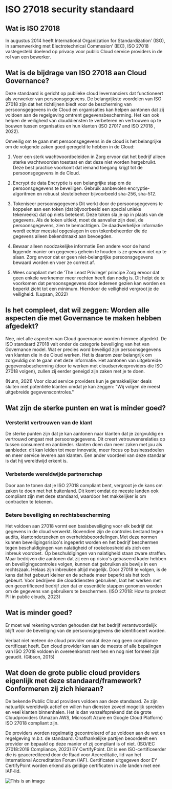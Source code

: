 # ISO 27018 security standaard

## Wat is ISO 27018
In augustus 2014 heeft International Organization for Standardization’ (ISO), in samenwerking met Electrotechnical Commssion’ (IEC), ISO 27018 vastegesteld doelend op privacy voor public Cloud service providers in de rol van een bewerker.

## Wat is de bijdrage van ISO 27018 aan Cloud Governance?
Deze standaard is gericht op publieke cloud levernanciers dat functioneert als verwerker van persoonsgegevens. De belangrijkste voordelen van ISO 27018 zijn dat het richtlijnen biedt voor de bescherming van persoonsgegevens in de Cloud en organisaties kan helpen aantonen dat zij voldoen aan de regelgeving omtrent gegevensbescherming. Het kan ook helpen de veiligheid van clouddiensten te verbeteren en vertrouwen op te bouwen tussen organisaties en hun klanten (ISO 27017 and ISO 27018 , 2022).

Omveilig om te gaan met persoonsgegevens in de cloud is het belangrijke om de volgende zaken goed geregeld te hebben in de Cloud:

1. Voer een sterk wachtwoordbeleiden in 
Zorg ervoor dat het bedrijf alleen sterke wachtwoorden toestaat en dat deze niet worden hergebruikt. Deze best practice voorkomt dat iemand toegang krijgt tot de persoonsgegevens in de Cloud.

2. Encrypt de data 
Encryptie is een belangrijke stap om de persoonsgegevens te beveiligen. Gebruik aanbevolen encryptie-algoritmen en robuust sleutelbeheer bijvoorbeeld sha-256, sha-512.

3. Tokeniseer persoonsgegevens
Dit werkt door de persoonsgegevens te koppelen aan een token (dat bijvoorbeeld een special unieke tekenreeks) dat op niets betekent. Deze token sla je op in plaats van de gegevens. Als de token uitlekt, moet de aanvaller zijn deel, de persoonsgegevens, zien te bemachtigen. De daadwerkelijke informatie wordt echter meestal opgeslagen in een tokenbeheerder die de gegevens alleen bekendmaakt aan bevoegden.

4. Bewaar alleen noodzakelijke informatie
Een andere voor de hand liggende manier om gegevens geheim te houden is ze gewoon niet op te slaan. Zorg ervoor dat er geen niet-belangrijke persoonsgegevens bewaard worden en voer ze correct af.

5.	Wees compliant met de ‘The Least Privilege’ principe
Zorg ervoor dat geen enkele werknemer meer rechten heeft dan nodig is. Dit helpt de te voorkomen dat persoonsgegevens door iedereen gezien kan worden en beperkt zicht tot een minimum. Hierrdoor de veiligheid vergroot je de veiligheid. (Lupsan, 2022)


## Is het compleet, dat wil zeggen: Worden alle aspecten die met Governance te maken hebben afgedekt?

Nee, niet alle aspecten van Cloud governance worden hiermee afgedekt. De ISO standaard 27018 valt onder de categorie beveiliging van het van Governance model. Wat er precies word beveiligd zijn persoonsgegevens van klanten die in de Cloud werken. Het is daarom zeer belangrijk om zorgvuldig om te gaan met deze informatie. Het aantonen van uitgebreide gegevensbescherming (door te werken met cloudserviceproviders die ISO 27018 volgen), zullen zij eerder geneigd zijn zaken met je te doen. 

(Nunn, 2021) Voor cloud service providers kun je gemakkelijker deals sluiten met potentiële klanten omdat je kan zeggen: "Wij volgen de meest uitgebreide gegevenscontroles."

## Wat zijn de sterke punten en wat is minder goed?

### Versterkt vertrouwen van de klant
De sterke punten zijn dat je kan aantonen naar klanten dat je zorgvuldig en vertrouwd omgaat met persoonsgegevens. Dit creert vetrouwensrelaties op tussen consument en aanbieder. klanten doen dan meer zaken met jou als aanbieder. dit kan leiden tot meer innovatie, meer focus op businessdoelen en meer service leveren aan klanten. 
Een ander voordeel van deze standaar is dat hij wereldwijd erkent is. 

### Verbeterde wereldwijde partnerschap
Door aan te tonen dat je ISO 27018 compliant bent, vergroot je de kans om zaken te doen met het buitenland. Dit komt omdat de meeste landen ook compliant zijn met deze standaard, waardoor het makkelijker is om contracten te tekenen.

### Betere beveiliging en rechtsbescherming
Het voldoen aan 27018 vormt een basisbeveiliging voor elk bedrijf dat gegevens in de cloud verwerkt. Bovendien zijn de controles bestand tegen audits, klantonderzoeken en overheidsbeoordelingen. Met deze normen kunnen beveiligingsrisico's ingeperkt worden en het bedrijf beschermen tegen beschuldigingen van nalatigheid of roekeloosheid als zich een inbreuk voordoet.  
Op beschuldigingen van nalatigheid staan zware straffen. Maar bedrijven die aantonen dat zij een op risico's gebaseerd kader hebben en beveiligingscontroles volgen, kunnen dat gebruiken als bewijs in een rechtszaak. Helaas zijn inbreuken altijd mogelijk. Door 27018 te volgen, is de kans dat het gebeurt kleiner en de schade meer beperkt als het toch gebeurt. 
Voor bedrijven die clouddiensten gebruiken, laat het werken met een gecertificeerd bedrijf zien dat er essentiële stappen genomen worden om de gegevens van gebruikers te beschermen. (ISO 27018: How to protect PII in public clouds, 2023)

## Wat is minder goed?
Er moet wel rekening worden gehouden dat het bedrijf verantwoordelijk blijft voor de beveiliging van de persoonsgegevens die identificeert worden.

Verlaat niet meteen de cloud provider omdat deze nog geen compliance certificaat heeft. Een cloud provider kan aan de meeste of alle bepalingen van ISO 27018 voldoen in overeenkomst met hen en nog niet formeel zijn geaudit. (Gibson, 2015)

## Wat doen de grote public cloud providers eigenlijk met deze standaard/framework? Conformeren zij zich hieraan? 

De bekende Public Cloud providers voldoen aan deze standaard. Ze zijn natuurlijk wereldwijk actief en willen hun diensten zoveel mogelijk spreiden en veel klanten binnenhalen. Het is dan vanzelfsprekend dat de grote Cloudproviders (Amazon AWS, Microsoft Azure en Google Cloud Platform) ISO 27018 compliant zijn. 

De providers worden regelmatig gecontroleerd of ze voldoen aan de wet en regelgeving m.b.t. de standaard. Onafhankelijke partijen beoordeelt een provider en bepaald op deze manier of zij compliant is of niet. 
(ISO/IEC 27018:2019 Compliance, 2023) EY CertifyPoint. Dit is een ISO-certificeerder die is geaccrediteerd door de Raad voor Accreditatie, lid van het International Accreditation Forum (IAF). Certificaten uitgegeven door EY CertifyPoint worden erkend als geldige certificaten in alle landen met een IAF-lid.

![This is an image](/boeflaboy/les-11/blob/main/ISO-27018-Certification-Emblem.png)












